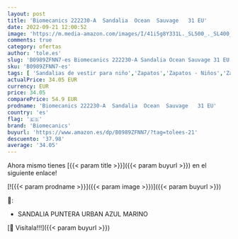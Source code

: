 ```yaml
---
layout: post
title: 'Biomecanics 222230-A  Sandalia  Ocean  Sauvage   31 EU'
date: 2022-09-21 12:00:52
image: 'https://m.media-amazon.com/images/I/41i5g8Y331L._SL500_._SL400_.jpg'
comments: true
category: ofertas
author: 'tole.es'
slug: 'B0989ZFNN7-es Biomecanics 222230-A Sandalia Ocean Sauvage 31 EU'
sku: 'B0989ZFNN7-es'
tags: [ 'Sandalias de vestir para niño','Zapatos','Zapatos - Niños','Zapatos y complementos','biomecanics','sandalia','🇪🇸', ]
actualPrice: 34.05 EUR
currency: EUR
price: 34.05
comparePrice: 54.9 EUR
prodname: 'Biomecanics 222230-A  Sandalia  Ocean  Sauvage   31 EU'
country: 'es'
flag: '🇪🇸'
brand: 'Biomecanics'
buyurl: 'https://www.amazon.es/dp/B0989ZFNN7/?tag=tolees-21'
descuento: '37.98'
average: '34.05'
---
```


Ahora mismo tienes [{{< param title >}}]({{< param buyurl >}}) en el siguiente enlace!

[![{{< param prodname >}}]({{< param image >}})]({{< param buyurl >}})

🔎:

- SANDALIA PUNTERA URBAN AZUL MARINO

[🛒 Visítala!!!]({{< param buyurl >}})
